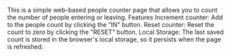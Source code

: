 This is a simple web-based people counter page that allows you to count the number of people entering or leaving.
Features
Increment counter: Add to the people count by clicking the "IN" button.
Reset counter: Reset the count to zero by clicking the "RESET" button.
Local Storage: The last saved count is stored in the browser's local storage, so it persists when the page is refreshed.
